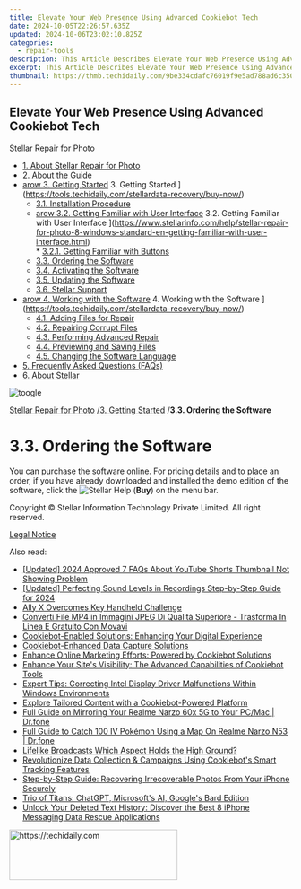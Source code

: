 ```yaml
---
title: Elevate Your Web Presence Using Advanced Cookiebot Tech
date: 2024-10-05T22:26:57.635Z
updated: 2024-10-06T23:02:10.825Z
categories:
  - repair-tools
description: This Article Describes Elevate Your Web Presence Using Advanced Cookiebot Tech
excerpt: This Article Describes Elevate Your Web Presence Using Advanced Cookiebot Tech
thumbnail: https://thmb.techidaily.com/9be334cdafc76019f9e5ad788ad6c3507c69da5b07f01ac5528173fed7156fb9.jpg
---
```


## Elevate Your Web Presence Using Advanced Cookiebot Tech

Stellar Repair for Photo

* [1. About Stellar Repair for Photo](https://tools.techidaily.com/stellardata-recovery/buy-now/)
* [2. About the Guide](https://tools.techidaily.com/stellardata-recovery/buy-now/)
* [arow 3. Getting Started](https://www.stellarinfo.com/help/public/frontEnd/onlinehelp/images/arow.png) 3\. Getting Started ](https://tools.techidaily.com/stellardata-recovery/buy-now/)  
  * [3.1. Installation Procedure](https://tools.techidaily.com/stellardata-recovery/buy-now/)  
  * [arow 3.2. Getting Familiar with User Interface](https://www.stellarinfo.com/help/public/frontEnd/onlinehelp/images/arow.png) 3.2\. Getting Familiar with User Interface ](https://www.stellarinfo.com/help/stellar-repair-for-photo-8-windows-standard-en-getting-familiar-with-user-interface.html)  
         * [3.2.1. Getting Familiar with Buttons](https://tools.techidaily.com/stellardata-recovery/buy-now/)  
  * [3.3. Ordering the Software](https://tools.techidaily.com/stellardata-recovery/buy-now/)  
  * [3.4. Activating the Software](https://tools.techidaily.com/stellardata-recovery/buy-now/)  
  * [3.5. Updating the Software](https://tools.techidaily.com/stellardata-recovery/buy-now/)  
  * [3.6. Stellar Support](https://tools.techidaily.com/stellardata-recovery/buy-now/)
* [arow 4. Working with the Software](https://www.stellarinfo.com/help/public/frontEnd/onlinehelp/images/arow.png) 4\. Working with the Software ](https://tools.techidaily.com/stellardata-recovery/buy-now/)  
  * [4.1. Adding Files for Repair](https://tools.techidaily.com/stellardata-recovery/buy-now/)  
  * [4.2. Repairing Corrupt Files](https://tools.techidaily.com/stellardata-recovery/buy-now/)  
  * [4.3. Performing Advanced Repair](https://tools.techidaily.com/stellardata-recovery/buy-now/)  
  * [4.4. Previewing and Saving Files](https://tools.techidaily.com/stellardata-recovery/buy-now/)  
  * [4.5. Changing the Software Language](https://tools.techidaily.com/stellardata-recovery/buy-now/)
* [5. Frequently Asked Questions (FAQs)](https://www.stellarinfo.com/help/stellar-repair-for-photo-8-windows-standard-en-frequently-asked-questions-faqs-.html)
* [6. About Stellar](https://tools.techidaily.com/stellardata-recovery/buy-now/)

![toogle](https://www.stellarinfo.com/help/public/frontEnd/onlinehelp/images/toogle.png)

[Stellar Repair for Photo](https://tools.techidaily.com/stellardata-recovery/buy-now/) /[3. Getting Started](https://tools.techidaily.com/stellardata-recovery/buy-now/) /**3.3\. Ordering the Software**

# **3.3\. Ordering the Software**

 You can purchase the software online. For pricing details and to place an order, if you have already downloaded and installed the demo edition of the software, click the ![Stellar Help](https://www.stellarinfo.com/help/public/onlinehelp_img/stellar-repair-for-photo-8-windows-standard-en/ordering-the-software/2.png)  (**Buy**) on the menu bar.

 Copyright © Stellar Information Technology Private Limited. All right reserved.

[Legal Notice](https://tools.techidaily.com/stellardata-recovery/buy-now/)

<ins class="adsbygoogle"
     style="display:block"
     data-ad-format="autorelaxed"
     data-ad-client="ca-pub-7571918770474297"
     data-ad-slot="1223367746"></ins>

<ins class="adsbygoogle"
     style="display:block"
     data-ad-client="ca-pub-7571918770474297"
     data-ad-slot="8358498916"
     data-ad-format="auto"
     data-full-width-responsive="true"></ins>

<span class="atpl-alsoreadstyle">Also read:</span>
<div><ul>
<li><a href="https://youtube-docs.techidaily.com/ed-2024-approved-7-faqs-about-youtube-shorts-thumbnail-not-showing-problem/"><u>[Updated] 2024 Approved 7 FAQs About YouTube Shorts Thumbnail Not Showing Problem</u></a></li>
<li><a href="https://video-capture.techidaily.com/updated-perfecting-sound-levels-in-recordings-step-by-step-guide-for-2024/"><u>[Updated] Perfecting Sound Levels in Recordings Step-by-Step Guide for 2024</u></a></li>
<li><a href="https://games-able.techidaily.com/ally-x-overcomes-key-handheld-challenge/"><u>Ally X Overcomes Key Handheld Challenge</u></a></li>
<li><a href="https://some-approaches.techidaily.com/converti-file-mp4-in-immagini-jpeg-di-qualita-superiore-trasforma-in-linea-e-gratuito-con-movavi/"><u>Converti File MP4 in Immagini JPEG Di Qualità Superiore - Trasforma In Linea E Gratuito Con Movavi</u></a></li>
<li><a href="https://data-safeguard.techidaily.com/cookiebot-enabled-solutions-enhancing-your-digital-experience/"><u>Cookiebot-Enabled Solutions: Enhancing Your Digital Experience</u></a></li>
<li><a href="https://data-safeguard.techidaily.com/cookiebot-enhanced-data-capture-solutions/"><u>Cookiebot-Enhanced Data Capture Solutions</u></a></li>
<li><a href="https://data-safeguard.techidaily.com/enhance-online-marketing-efforts-powered-by-cookiebot-solutions/"><u>Enhance Online Marketing Efforts: Powered by Cookiebot Solutions</u></a></li>
<li><a href="https://data-safeguard.techidaily.com/enhance-your-sites-visibility-the-advanced-capabilities-of-cookiebot-tools/"><u>Enhance Your Site's Visibility: The Advanced Capabilities of Cookiebot Tools</u></a></li>
<li><a href="https://win-amazing.techidaily.com/expert-tips-correcting-intel-display-driver-malfunctions-within-windows-environments/"><u>Expert Tips: Correcting Intel Display Driver Malfunctions Within Windows Environments</u></a></li>
<li><a href="https://data-safeguard.techidaily.com/explore-tailored-content-with-a-cookiebot-powered-platform/"><u>Explore Tailored Content with a Cookiebot-Powered Platform</u></a></li>
<li><a href="https://screen-mirror.techidaily.com/full-guide-on-mirroring-your-realme-narzo-60x-5g-to-your-pcmac-drfone-by-drfone-android/"><u>Full Guide on Mirroring Your Realme Narzo 60x 5G to Your PC/Mac | Dr.fone</u></a></li>
<li><a href="https://pokemon-go-android.techidaily.com/full-guide-to-catch-100-iv-pokemon-using-a-map-on-realme-narzo-n53-drfone-by-drfone-virtual-android/"><u>Full Guide to Catch 100 IV Pokémon Using a Map On Realme Narzo N53 | Dr.fone</u></a></li>
<li><a href="https://fox-blue.techidaily.com/lifelike-broadcasts-which-aspect-holds-the-high-ground/"><u>Lifelike Broadcasts Which Aspect Holds the High Ground?</u></a></li>
<li><a href="https://data-safeguard.techidaily.com/revolutionize-data-collection-and-campaigns-using-cookiebots-smart-tracking-features/"><u>Revolutionize Data Collection & Campaigns Using Cookiebot's Smart Tracking Features</u></a></li>
<li><a href="https://data-safeguard.techidaily.com/step-by-step-guide-recovering-irrecoverable-photos-from-your-iphone-securely/"><u>Step-by-Step Guide: Recovering Irrecoverable Photos From Your iPhone Securely</u></a></li>
<li><a href="https://tech-haven.techidaily.com/trio-of-titans-chatgpt-microsofts-ai-googles-bard-edition/"><u>Trio of Titans: ChatGPT, Microsoft's AI, Google's Bard Edition</u></a></li>
<li><a href="https://data-safeguard.techidaily.com/unlock-your-deleted-text-history-discover-the-best-8-iphone-messaging-data-rescue-applications/"><u>Unlock Your Deleted Text History: Discover the Best 8 iPhone Messaging Data Rescue Applications</u></a></li>
</ul></div>

<!-- affiliate ads begin -->
<a href="https://aligracehair.sjv.io/c/5597632/1948891/19272" target="_top" id="1948891">
  <img src="//a.impactradius-go.com/display-ad/19272-1948891" border="0" alt="https://techidaily.com" width="300" height="90"/>
</a>
<img height="0" width="0" src="https://aligracehair.sjv.io/i/5597632/1948891/19272" style="position:absolute;visibility:hidden;" border="0" />
<!-- affiliate ads end -->

